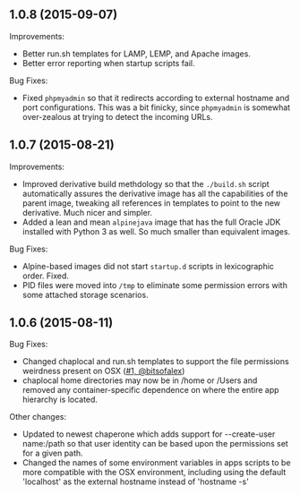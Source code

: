 ## 1.0.8 (2015-09-07)

Improvements:
- Better run.sh templates for LAMP, LEMP, and Apache images.
- Better error reporting when startup scripts fail.

Bug Fixes:

- Fixed `phpmyadmin` so that it redirects according to external hostname and port configurations.  This was a bit finicky, since `phpmyadmin` is somewhat over-zealous at trying to detect the incoming URLs.

## 1.0.7 (2015-08-21)

Improvements:

- Improved derivative build methdology so that the `./build.sh` script automatically assures the derivative image has all the capabilities of the parent image, tweaking all references in templates to point to the new derivative.  Much nicer and simpler.
- Added a lean and mean `alpinejava` image that has the full Oracle JDK installed with Python 3 as well.  So much smaller than equivalent images.

Bug Fixes:

- Alpine-based images did not start `startup.d` scripts in lexicographic order.  Fixed.
- PID files were moved into `/tmp` to eliminate some permission errors with some attached storage scenarios.

## 1.0.6 (2015-08-11)

Bug Fixes:

- Changed chaplocal and run.sh templates to support the file permissions weirdness
  present on OSX ([#1, @bitsofalex](https://github.com/garywiz/chaperone-docker/issues/1))
- chaplocal home directories may now be in /home or /Users and removed any container-specific
  dependence on where the entire app hierarchy is located.

Other changes:

- Updated to newest chaperone which adds support for --create-user name:/path so that user
  identity can be based upon the permissions set for a given path.
- Changed the names of some environment variables in apps scripts to be more compatible
  with the OSX environment, including using the default 'localhost' as the external
  hostname instead of 'hostname -s'

